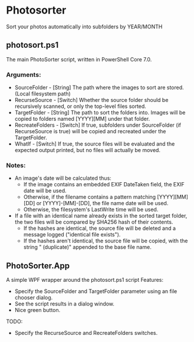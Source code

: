 # Photosorter
Sort your photos automatically into subfolders by YEAR/MONTH

## photosort.ps1
The main PhotoSorter script, written in PowerShell Core 7.0.

### Arguments:
  - SourceFolder - [String] The path where the images to sort are stored. (Local filesystem path)
  - RecurseSource - [Switch] Whether the source folder should be recursively scanned, or only the top-level files sorted.
  - TargetFolder - [String] The path to sort the folders into. Images will be copied to folders named [YYYY]\[MM] under that folder.
  - RecreateFolders - [Switch] If true, subfolders under SourceFolder (if RecurseSource is true) will be copied and recreated under the TargetFolder.
  - WhatIf - [Switch] If true, the source files will be evaluated and the expected output printed, but no files will actually be moved.
 
### Notes: 
  - An image's date will be calculated thus:
    - If the image contains an embedded EXIF DateTaken field, the EXIF date will be used.
    - Otherwise, if the filename contains a pattern matching [YYYY][MM][DD] or [YYYY]-[MM]-[DD], the file name date will be used.
    - Otherwise, the filesystem's LastWrite time will be used.
  - If a file with an identical name already exists in the sorted target folder, the two files will be compared by SHA256 hash of their contents.
    - If the hashes are identical, the source file will be deleted and a message logged ("identical file exists").
    - If the hashes aren't identical, the source file will be copied, with the string " (duplicate)" appended to the base file name.


## PhotoSorter.App
A simple WPF wrapper around the photosort.ps1 script
Features:
- Specify the SourceFolder and TargetFolder parameter using an file chooser dialog.
- See the script results in a dialog window.
- Nice green button.

TODO:
 - Specify the RecurseSource and RecreateFolders switches.

